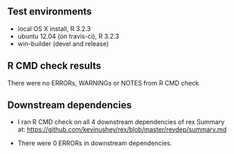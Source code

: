 ## Test environments
* local OS X install, R 3.2.3
* ubuntu 12.04 (on travis-ci), R 3.2.3
* win-builder (devel and release)

## R CMD check results
There were no ERRORs, WARNINGs or NOTES from R CMD check

## Downstream dependencies

* I ran R CMD check on all 4 downstream dependencies of rex
  Summary at: https://github.com/kevinushey/rex/blob/master/revdep/summary.md

* There were 0 ERRORs in downstream dependencies.
